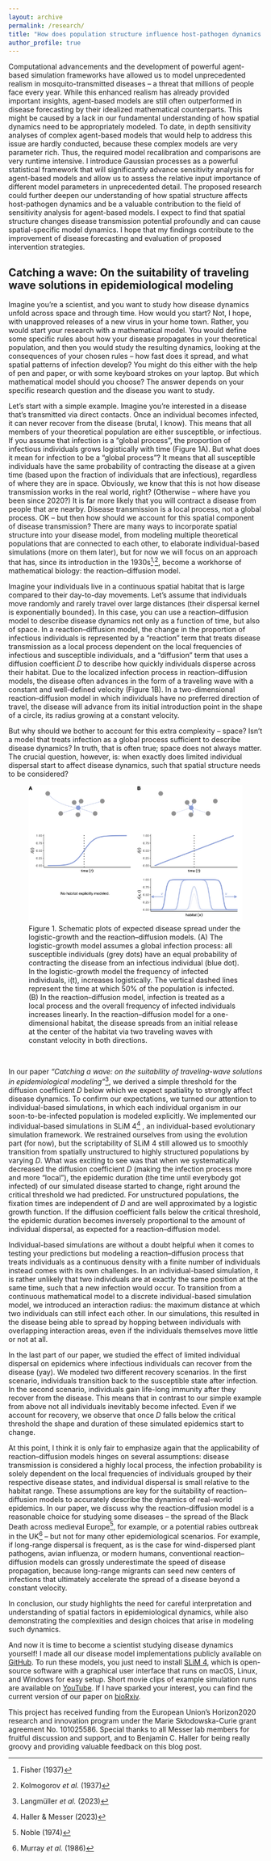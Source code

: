 ```yaml
---
layout: archive
permalink: /research/
title: "How does population structure influence host-pathogen dynamics in mosquito-transmitted diseases?"
author_profile: true
---
```


Computational advancements and the development of powerful agent-based simulation frameworks have allowed us to model unprecedented realism in mosquito-transmitted diseases – a threat that millions of people face every year. While this enhanced realism has already provided important insights, agent-based models are still often outperformed in disease forecasting by their idealized mathematical counterparts. This might be caused by a lack in our fundamental understanding of how spatial dynamics need to be appropriately modeled. To date, in depth sensitivity analyses of complex agent-based models that would help to address this issue are hardly conducted, because these complex models are very parameter rich. Thus, the required model recalibration and comparisons are very runtime intensive. I introduce Gaussian processes as a powerful statistical framework that will significantly advance sensitivity analysis for agent-based models and allow us to assess the relative input importance of different model parameters in unprecedented detail. The proposed research could further deepen our understanding of how spatial structure affects host-pathogen dynamics and be a valuable contribution to the field of sensitivity analysis for agent-based models. I expect to find that spatial structure changes disease transmission potential profoundly and can cause spatial-specific model dynamics. I hope that my findings contribute to the improvement of disease forecasting and evaluation of proposed intervention strategies.

## Catching a wave: On the suitability of traveling wave solutions in epidemiological modeling 

Imagine you’re a scientist, and you want to study how disease dynamics unfold across space and through time. How would you start? Not, I hope, with unapproved releases of a new virus in your home town. Rather, you would start your research with a mathematical model. You would define some specific rules about how your disease propagates in your theoretical population, and then you would study the resulting dynamics, looking at the consequences of your chosen rules – how fast does it spread, and what spatial patterns of infection develop? You might do this either with the help of pen and paper, or with some keyboard strokes on your laptop. But which mathematical model should you choose? The answer depends on your specific research question and the disease you want to study.

Let’s start with a simple example. Imagine you’re interested in a disease that’s transmitted via direct contacts. Once an individual becomes infected, it can never recover from the disease (brutal, I know). This means that all members of your theoretical population are either susceptible, or infectious. If you assume that infection is a “global process”, the proportion of infectious individuals grows logistically with time (Figure 1A). But what does it mean for infection to be a “global process”? It means that all susceptible individuals have the same probability of contracting the disease at a given time (based upon the fraction of individuals that are infectious), regardless of where they are in space. Obviously, we know that this is not how disease transmission works in the real world, right? (Otherwise – where have you been since 2020?) It is far more likely that you will contract a disease from people that are nearby. Disease transmission is a local process, not a global process. OK – but then how should we account for this spatial component of disease transmission? There are many ways to incorporate spatial structure into your disease model, from modeling multiple theoretical populations that are connected to each other, to elaborate individual-based simulations (more on them later), but for now we will focus on an approach that has, since its introduction in the 1930s[^1]<sup>,</sup>[^2],  become a workhorse of mathematical biology: the reaction–diffusion model. 

Imagine your individuals live in a continuous spatial habitat that is large compared to their day-to-day movements. Let’s assume that individuals move randomly and rarely travel over large distances (their dispersal kernel is exponentially bounded). In this case, you can use a reaction–diffusion model to describe disease dynamics not only as a function of time, but also of space. In a reaction–diffusion model, the change in the proportion of infectious individuals is represented by a “reaction” term that treats disease transmission as a local process dependent on the local frequencies of infectious and susceptible individuals, and a “diffusion” term that uses a diffusion coefficient _D_ to describe how quickly individuals disperse across their habitat. Due to the localized infection process in reaction–diffusion models, the disease often advances in the form of a traveling wave with a constant and well-defined velocity (Figure 1B). In a two-dimensional reaction–diffusion model in which individuals have no preferred direction of travel, the disease will advance from its initial introduction point in the shape of a circle, its radius growing at a constant velocity. 

But why should we bother to account for this extra complexity – space? Isn’t a model that treats infection as a global process sufficient to describe disease dynamics? In truth, that is often true; space does not always matter. The crucial question, however, is: when exactly does limited individual dispersal start to affect disease dynamics, such that spatial structure needs to be considered? 

<figure>
  <img src="../images/Fig-blogPost-v1.001.jpeg" alt="Figure 1">
  <figcaption> Figure 1. Schematic plots of expected disease spread under the logistic-growth and the reaction–diffusion models. (A) The logistic-growth model assumes a global infection process: all susceptible individuals (grey dots) have an equal probability of contracting the disease from an infectious individual (blue dot). In the logistic-growth model the frequency of infected individuals, i(t), increases logistically. The vertical dashed lines represent the time at which 50% of the population is infected. (B) In the reaction–diffusion model, infection is treated as a local process and the overall frequency of infected individuals increases linearly. In the reaction–diffusion model for a one-dimensional habitat, the disease spreads from an initial release at the center of the habitat via two traveling waves with constant velocity in both directions.
  </figcaption>
</figure><br>

In our paper _“Catching a wave: on the suitability of traveling-wave solutions in epidemiological modeling”_[^3], we derived a simple threshold for the diffusion coefficient _D_ below which we expect spatiality to strongly affect disease dynamics. To confirm our expectations, we turned our attention to individual-based simulations, in which each individual organism in our soon-to-be-infected population is modeled explicitly. We implemented our individual-based simulations in SLiM 4[^4] , an individual-based evolutionary simulation framework. We restrained ourselves from using the evolution part (for now), but the scriptability of SLiM 4 still allowed us to smoothly transition from spatially unstructured to highly structured populations by varying _D_. What was exciting to see was that when we systematically decreased the diffusion coefficient _D_ (making the infection process more and more “local”), the epidemic duration (the time until everybody got infected) of our simulated disease started to change, right around the critical threshold we had predicted. For unstructured populations, the fixation times are independent of _D_ and are well approximated by a logistic growth function. If the diffusion coefficient falls below the critical threshold, the epidemic duration becomes inversely proportional to the amount of individual dispersal, as expected for a reaction–diffusion model.

Individual-based simulations are without a doubt helpful when it comes to testing your predictions but modeling a reaction–diffusion process that treats individuals as a continuous density with a finite number of individuals instead comes with its own challenges. In an individual-based simulation, it is rather unlikely that two individuals are at exactly the same position at the same time, such that a new infection would occur. To transition from a continuous mathematical model to a discrete individual-based simulation model, we introduced an interaction radius: the maximum distance at which two individuals can still infect each other. In our simulations, this resulted in the disease being able to spread by hopping between individuals with overlapping interaction areas, even if the individuals themselves move little or not at all. 

In the last part of our paper, we studied the effect of limited individual dispersal on epidemics where infectious individuals can recover from the disease (yay). We modeled two different recovery scenarios. In the first scenario, individuals transition back to the susceptible state after infection. In the second scenario, individuals gain life-long immunity after they recover from the disease. This means that in contrast to our simple example from above not all individuals inevitably become infected. Even if we account for recovery, we observe that once _D_ falls below the critical threshold the shape and duration of these simulated epidemics start to change.

At this point, I think it is only fair to emphasize again that the applicability of reaction–diffusion models hinges on several assumptions: disease transmission is considered a highly local process, the infection probability is solely dependent on the local frequencies of individuals grouped by their respective disease states, and individual dispersal is small relative to the habitat range. These assumptions are key for the suitability of reaction–diffusion models to accurately describe the dynamics of real-world epidemics. In our paper, we discuss why the reaction–diffusion model is a reasonable choice for studying some diseases – the spread of the Black Death across medieval Europe[^5], for example, or a potential rabies outbreak in the UK[^6]  – but not for many other epidemiological scenarios. For example, if long-range dispersal is frequent, as is the case for wind-dispersed plant pathogens, avian influenza, or modern humans, conventional reaction–diffusion models can grossly underestimate the speed of disease propagation, because long-range migrants can seed new centers of infections that ultimately accelerate the spread of a disease beyond a constant velocity. 

In conclusion, our study highlights the need for careful interpretation and understanding of spatial factors in epidemiological dynamics, while also demonstrating the complexities and design choices that arise in modeling such dynamics.

And now it is time to become a scientist studying disease dynamics yourself! I made all our disease model implementations publicly available on [GitHub](https://github.com/AnnaMariaL/SpatialDieaseSim). To run these models, you just need to install [SLiM 4](https://messerlab.org/slim/), which is open-source software with a graphical user interface that runs on macOS, Linux, and Windows for easy setup. Short movie clips of example simulation runs are available on [YouTube](https://tinyurl.com/bdddam58). If I have sparked your interest, you can find the current version of our paper on [bioRxiv](https://doi.org/10.1101/2023.06.23.546298). 

This project has received funding from the European Union’s Horizon2020 research and innovation program under the Marie Skłodowska-Curie grant agreement No. 101025586. Special thanks to all Messer lab members for fruitful discussion and support, and to Benjamin C. Haller for being really groovy and providing valuable feedback on this blog post. 


[^1]: Fisher (1937)
[^2]: Kolmogorov _et al._ (1937)
[^3]: Langmüller _et al._ (2023)
[^4]: Haller & Messer (2023)
[^5]: Noble (1974)
[^6]: Murray _et al._ (1986)


